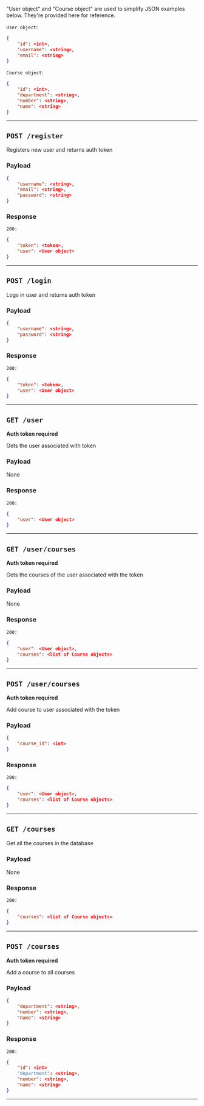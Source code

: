 
"User object" and "Course object" are used to simplify JSON examples below. They're provided here for reference.

`User object`:
```json
{
	"id": <int>,
	"username": <string>,
	"email": <string>
}
```

`Course object`:
```json
{
	"id": <int>,
	"department": <string>,
	"number": <string>,
	"name": <string>
}
```
---

## `POST /register`

Registers new user and returns auth token

### **Payload**
```json
{
	"username": <string>,
	"email": <string>,
	"password": <string>
}
```

### **Response**


`200:`
```json
{
	"token": <token>,
	"user": <User object>
}
```


---

## `POST /login`

Logs in user and returns auth token

### **Payload**
```json
{
	"username": <string>,
	"password": <string>
}
```

### **Response**

`200:`
```json
{
	"token": <token>,
	"user": <User object>
}
```

---

## `GET /user`

**Auth token required**

Gets the user associated with token

### **Payload**

None


### **Response**

`200:`
```json
{
	"user": <User object>
}
```

---

## `GET /user/courses`

**Auth token required**

Gets the courses of the user associated with the token

### **Payload**

None


### **Response**
`200:`
```json
{
	"user": <User object>,
	"courses": <list of Course objects>
}
```

---

## `POST /user/courses`

**Auth token required**

Add course to user associated with the token

### **Payload**

```json
{
	"course_id": <int>
}
```

### **Response**

`200:`
```json
{
	"user": <User object>,
	"courses": <list of Course objects>
}
```

---

## `GET /courses`

Get all the courses in the database

### **Payload**

None

### **Response**

`200:`
```json
{
	"courses": <list of Course objects>
}
```

---

## `POST /courses`

**Auth token required**

Add a course to all courses

### **Payload**
```json
{
	"department": <string>,
	"number": <string>,
	"name": <string>
}
```

### **Response**

`200:`
```json
{
	"id": <int>
	"department": <string>,
	"number": <string>,
	"name": <string>
}
```


---